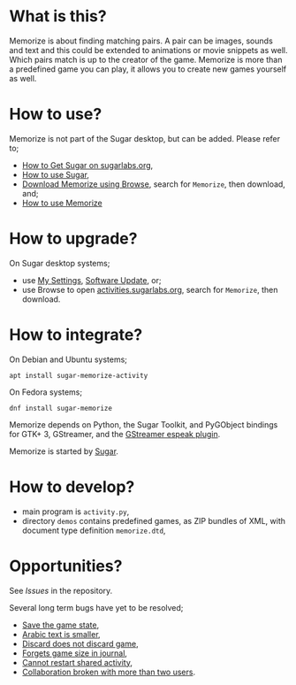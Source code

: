 What is this?
=============

Memorize is about finding matching pairs.  A pair can be images, sounds and text and this could be extended to animations or movie snippets as well.  Which pairs match is up to the creator of the game.  Memorize is more than a predefined game you can play, it allows you to create new games yourself as well.

How to use?
===========

Memorize is not part of the Sugar desktop, but can be added.  Please refer to;

* [How to Get Sugar on sugarlabs.org](https://sugarlabs.org/),
* [How to use Sugar](https://help.sugarlabs.org/),
* [Download Memorize using Browse](https://activities.sugarlabs.org/), search for `Memorize`, then download, and;
* [How to use Memorize](https://help.sugarlabs.org/memorize.html)

How to upgrade?
===============

On Sugar desktop systems;
* use [My Settings](https://help.sugarlabs.org/my_settings.html), [Software Update](https://help.sugarlabs.org/my_settings.html#software-update), or;
* use Browse to open [activities.sugarlabs.org](https://activities.sugarlabs.org/), search for `Memorize`, then download.

How to integrate?
=================

On Debian and Ubuntu systems;

```
apt install sugar-memorize-activity
```

On Fedora systems;

```
dnf install sugar-memorize
```

Memorize depends on Python, the Sugar Toolkit, and PyGObject bindings for GTK+ 3, GStreamer, and the [GStreamer espeak plugin](https://github.com/sugarlabs/gst-plugins-espeak).

Memorize is started by [Sugar](https://github.com/sugarlabs/sugar).

How to develop?
===============

* main program is `activity.py`,
* directory `demos` contains predefined games, as ZIP bundles of XML, with document type definition `memorize.dtd`,

Opportunities?
==============

See _Issues_ in the repository.

Several long term bugs have yet to be resolved;

* [Save the game state](https://bugs.sugarlabs.org/ticket/4373),
* [Arabic text is smaller](https://bugs.sugarlabs.org/ticket/1881),
* [Discard does not discard game](https://bugs.sugarlabs.org/ticket/3154),
* [Forgets game size in journal](https://bugs.sugarlabs.org/ticket/3754),
* [Cannot restart shared activity](https://bugs.sugarlabs.org/ticket/4453),
* [Collaboration broken with more than two users](https://bugs.sugarlabs.org/ticket/4719).
